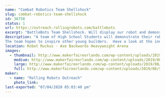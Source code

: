 ```yaml
---
name: "Combat Robotics Team Shellshock"
slug: combat-robotics-team-shellshock
id: 36758
status: 1
url: https://outreach.rollingrobots.com/battlebots
excerpt: "BattleBots Team Shellshock. Will display our robot and demonstrate its turtle power in the battle box."
description: "A team of High School Students will demonstrate their robot Shellshock.  The team participated in BattleBots 2019 and was featured in episode 7.
The team hopes to inspire other young builders.  Have a look at the inner workings of a full body spinner robot with a turtle theme."
location: Robot Ruckus - Axe Backwards Heavyweight Arena
images:
  - thumbnail: http://www.makerfaireorlando.com/wp-content/uploads/2019/08/ShellShock-Bot-S2019.jpg
    medium: http://www.makerfaireorlando.com/wp-content/uploads/2019/08/ShellShock-Bot-S2019.jpg
    large: http://www.makerfaireorlando.com/wp-content/uploads/2019/08/ShellShock-Bot-S2019.jpg
    full: http://www.makerfaireorlando.com/wp-content/uploads/2019/08/ShellShock-Bot-S2019.jpg
maker:
  - name: "Rolling Robots Outreach"
    photo_link: 
last-exported: "07/04/2020 05:03:40 pm"
---
```

